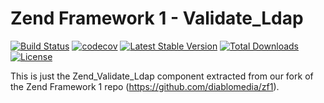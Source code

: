 Zend Framework 1 - Validate_Ldap
============================
[![Build Status](https://travis-ci.org/diablomedia/zf1-validate-ldap.svg?branch=master)](https://travis-ci.org/diablomedia/zf1-validate-ldap)
[![codecov](https://codecov.io/gh/diablomedia/zf1-validate-ldap/branch/master/graph/badge.svg)](https://codecov.io/gh/diablomedia/zf1-validate-ldap)
[![Latest Stable Version](https://poser.pugx.org/diablomedia/zendframework1-validate-ldap/v/stable)](https://packagist.org/packages/diablomedia/zendframework1-validate-ldap)
[![Total Downloads](https://poser.pugx.org/diablomedia/zendframework1-validate-ldap/downloads)](https://packagist.org/packages/diablomedia/zendframework1-validate-ldap)
[![License](https://poser.pugx.org/diablomedia/zendframework1-validate-ldap/license)](https://packagist.org/packages/diablomedia/zendframework1-validate-ldap)

This is just the Zend_Validate_Ldap component extracted from our fork of the Zend Framework 1 repo (https://github.com/diablomedia/zf1).

